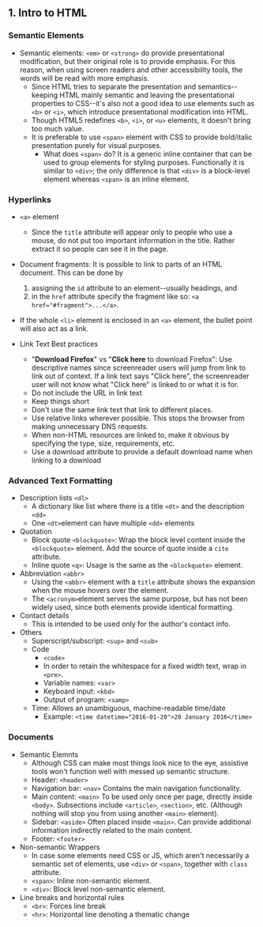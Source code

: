 ## 1. Intro to HTML

### Semantic Elements

- Semantic elements: `<em>` or `<strong>` do provide presentational modification, but their original role is to provide emphasis. For this reason, when using screen readers and other accessibility tools, the words will be read with more emphasis.
  - Since HTML tries to separate the presentation and semantics--keeping HTML mainly semantic and leaving the presentational properties to CSS--it's also not a good idea to use elements such as `<b>` or `<i>`, which introduce presentational modification into HTML.
  - Though HTML5 redefines `<b>`, `<i>`, or `<u>` elements, it doesn't bring too much value.
  - It is preferable to use `<span>` element with CSS to provide bold/italic presentation purely for visual purposes.
    - What does `<span>` do? It is a generic inline container that can be used to group elements for styling purposes. Functionally it is similar to `<div>`; the only difference is that `<div>` is a block-level element whereas `<span>` is an inline element.

### Hyperlinks

- `<a>` element
  - Since the `title` attribute will appear only to people who use a mouse, do not put too important information in the title. Rather extract it so people can see it in the page.

- Document fragments: It is possible to link to parts of an HTML document. This can be done by 
  1. assigning the `id` attribute to an element--usually headings, and
  2. in the `href` attribute specify the fragment like so: `<a href="#fragment">...</a>`.

- If the whole `<li>` element is enclosed in an `<a>` element, the bullet point will also act as a link.


- Link Text Best practices
  - "__Download Firefox__" vs "__Click here__ to download Firefox": Use descriptive names since screenreader users will jump from link to link out of context. If a link text says "Click here", the screenreader user will not know what "Click here" is linked to or what it is for. 
  - Do not include the URL in link text
  - Keep things short
  - Don't use the same link text that link to different places.
  - Use relative links wherever possible. This stops the browser from making unnecessary DNS requests.
  - When non-HTML resources are linked to, make it obvious by specifying the type, size, requirements, etc.
  - Use a download attribute to provide a default download name when linking to a download

### Advanced Text Formatting
  - Description lists `<dl>`
    - A dictionary like list where there is a title `<dt>` and the description `<dd>`
    - One `<dt>`element can have multiple `<dd>` elements
  - Quotation
    - Block quote `<blockquote>`: Wrap the block level content inside the `<blockquote>` element. Add the source of quote inside a `cite` attribute.
    - Inline quote `<q>`: Usage is the same as the `<blockquote>` element.
  - Abbreviation `<abbr>`
    - Using the `<abbr>` element with a `title` attribute shows the expansion when the mouse hovers over the element.
    - The `<acronym>`element serves the same purpose, but has not been widely used, since both elements provide identical formatting.
  - Contact details
    - This is intended to be used only for the author's contact info.
  - Others
    - Superscript/subscript: `<sup>` and `<sub>`
    - Code
      - `<code>`
      - In order to retain the whitespace for a fixed width text, wrap in `<pre>`.
      - Variable names: `<var>`
      - Keyboard input: `<kbd>`
      - Output of program: `<samp>`
    - Time: Allows an unambiguous, machine-readable time/date
      - Example: `<time datetime="2016-01-20">20 January 2016</time>`

### Documents
  - Semantic Elemnts
    - Although CSS can make most things look nice to the eye, assistive tools won't function well with messed up semantic structure.
    - Header: `<header>`
    - Navigation bar: `<nav>` Contains the main navigation functionality.
    - Main content: `<main>` To be used only once per page, directly inside `<body>`. Subsections include `<article>`, `<section>`, etc. (Although nothing will stop you from using another `<main>` element).
    - Sidebar: `<aside>` Often placed inside `<main>`. Can provide additional information indirectly related to the main content.
    - Footer: `<footer>`
  - Non-semantic Wrappers
    - In case some elements need CSS or JS, which aren't necessarily a semantic set of elements, use `<div>` or `<span>`, together with `class` attribute.
    - `<span>`: Inline non-semantic element.
    - `<div>`: Block level non-semantic element.
  - Line breaks and horizontal rules
    - `<br>`: Forces line break
    - `<hr>`: Horizontal line denoting a thematic change